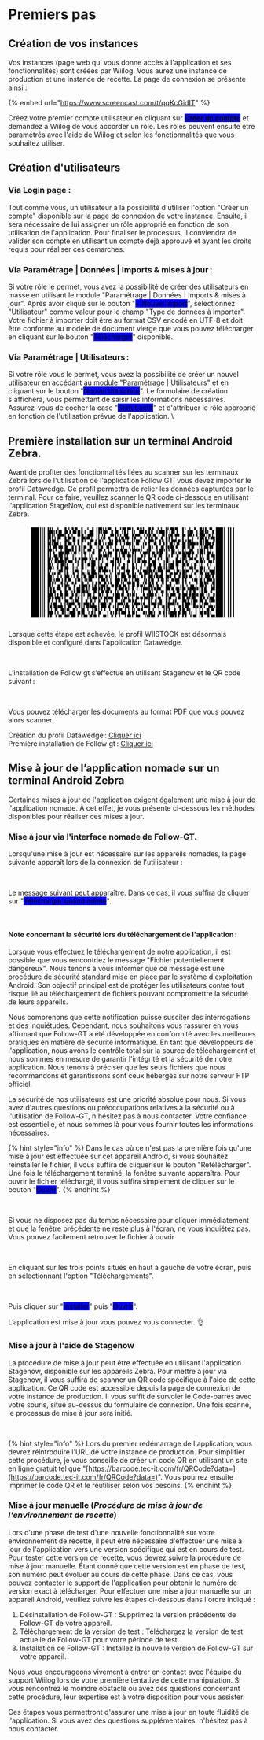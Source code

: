 # Premiers pas

## Création de vos instances

Vos instances (page web qui vous donne accès à l'application et ses fonctionnalités) sont créées par Wiilog. Vous aurez une instance de production et une instance de recette. La page de connexion se présente ainsi :

{% embed url="https://www.screencast.com/t/qqKcGidIT" %}

Créez votre premier compte utilisateur en cliquant sur <mark style="background-color:blue;">**Créer un compte**</mark> et demandez à Wiilog de vous accorder un rôle. Les rôles peuvent ensuite être paramétrés avec l'aide de Wiilog et selon les fonctionnalités que vous souhaitez utiliser.

## Création d'utilisateurs

### Via Login page :&#x20;

Tout comme vous, un utilisateur a la possibilité d'utiliser l'option "Créer un compte" disponible sur la page de connexion de votre instance. Ensuite, il sera nécessaire de lui assigner un rôle approprié en fonction de son utilisation de l'application. Pour finaliser le processus, il conviendra de valider son compte en utilisant un compte déjà approuvé et ayant les droits requis pour réaliser ces démarches.&#x20;

### Via Paramétrage | Données | Imports & mises à jour :&#x20;

Si votre rôle le permet, vous avez la possibilité de créer des utilisateurs en masse en utilisant le module "Paramétrage | Données | Imports & mises à jour". Après avoir cliqué sur le bouton "<mark style="background-color:blue;">+ Nouvel import</mark>", sélectionnez "Utilisateur" comme valeur pour le champ "Type de données à importer". Votre fichier à importer doit être au format CSV encodé en UTF-8 et doit être conforme au modèle de document vierge que vous pouvez télécharger en cliquant sur le bouton "<mark style="background-color:blue;">Télécharger</mark>" disponible.&#x20;

### Via Paramétrage | Utilisateurs :&#x20;

Si votre rôle vous le permet, vous avez la possibilité de créer un nouvel utilisateur en accédant au module "Paramétrage | Utilisateurs" et en cliquant sur le bouton "<mark style="background-color:blue;">Nouvel utilisateur</mark>". Le formulaire de création s'affichera, vous permettant de saisir les informations nécessaires. Assurez-vous de cocher la case "<mark style="background-color:blue;">Statut actif</mark>" et d'attribuer le rôle approprié en fonction de l'utilisation prévue de l'application. \


## Première installation sur un terminal Android Zebra.

Avant de profiter des fonctionnalités liées au scanner sur les terminaux Zebra lors de l'utilisation de l'application Follow GT, vous devez importer le profil Datawedge. Ce profil permettra de relier les données capturées par le terminal. Pour ce faire, veuillez scanner le QR code ci-dessous en utilisant l'application StageNow, qui est disponible nativement sur les terminaux Zebra.&#x20;

<figure><img src="../.gitbook/assets/Capture d’écran 2023-08-23 112454.png" alt=""><figcaption></figcaption></figure>

Lorsque cette étape est achevée, le profil WIISTOCK est désormais disponible et configuré dans l'application Datawedge.

<figure><img src="../.gitbook/assets/Capture d&#x27;écran 2023-08-23 112728.png" alt=""><figcaption></figcaption></figure>

L’installation de Follow gt s’effectue en utilisant Stagenow et le QR code suivant :

<figure><img src="../.gitbook/assets/Capture d&#x27;écran 2023-08-23 112833.png" alt=""><figcaption></figcaption></figure>

Vous pouvez télécharger les documents au format PDF que vous pouvez alors scanner.&#x20;

Création du profil Datawedge : [Cliquer ici](https://ftp.wiilog.fr/stageNow/CreateDwProfilWiistock.pdf) \
Première installation de Follow gt : [Cliquer ici](https://ftp.wiilog.fr/stageNow/installFGTMx8.0.pdf)&#x20;

## Mise à jour de l’application nomade sur un terminal Android Zebra

Certaines mises à jour de l'application exigent également une mise à jour de l'application nomade. À cet effet, je vous présente ci-dessous les méthodes disponibles pour réaliser ces mises à jour.&#x20;

### Mise à jour via l'interface nomade de Follow-GT. &#x20;

Lorsqu'une mise à jour est nécessaire sur les appareils nomades, la page suivante apparaît lors de la connexion de l'utilisateur : &#x20;

<figure><img src="../.gitbook/assets/Capture d&#x27;écran 2023-08-23 113102.png" alt=""><figcaption></figcaption></figure>

Le message suivant peut apparaître. Dans ce cas, il vous suffira de cliquer sur "<mark style="background-color:blue;">Télécharger quand même</mark>".

<figure><img src="../.gitbook/assets/Capture d&#x27;écran 2023-08-23 113156.png" alt=""><figcaption></figcaption></figure>

#### Note concernant la sécurité lors du téléchargement de l'application :&#x20;

Lorsque vous effectuez le téléchargement de notre application, il est possible que vous rencontriez le message "Fichier potentiellement dangereux". Nous tenons à vous informer que ce message est une procédure de sécurité standard mise en place par le système d'exploitation Android. Son objectif principal est de protéger les utilisateurs contre tout risque lié au téléchargement de fichiers pouvant compromettre la sécurité de leurs appareils.&#x20;

&#x20;Nous comprenons que cette notification puisse susciter des interrogations et des inquiétudes. Cependant, nous souhaitons vous rassurer en vous affirmant que Follow-GT a été développée en conformité avec les meilleures pratiques en matière de sécurité informatique. En tant que développeurs de l'application, nous avons le contrôle total sur la source de téléchargement et nous sommes en mesure de garantir l'intégrité et la sécurité de notre application. Nous tenons à préciser que les seuls fichiers que nous recommandons et garantissons sont ceux hébergés sur notre serveur FTP officiel.&#x20;

&#x20;La sécurité de nos utilisateurs est une priorité absolue pour nous. Si vous avez d'autres questions ou préoccupations relatives à la sécurité ou à l'utilisation de Follow-GT, n'hésitez pas à nous contacter. Votre confiance est essentielle, et nous sommes là pour vous fournir toutes les informations nécessaires.&#x20;

{% hint style="info" %}
&#x20;Dans le cas où ce n'est pas la première fois qu'une mise à jour est effectuée sur cet appareil Android, si vous souhaitez réinstaller le fichier, il vous suffira de cliquer sur le bouton "Retélécharger". Une fois le téléchargement terminé, la fenêtre suivante apparaîtra. Pour ouvrir le fichier téléchargé, il vous suffira simplement de cliquer sur le bouton "<mark style="background-color:blue;">Ouvrir</mark>".&#x20;
{% endhint %}

<figure><img src="../.gitbook/assets/Capture d&#x27;écran 2023-08-23 113332.png" alt=""><figcaption></figcaption></figure>

Si vous ne disposez pas du temps nécessaire pour cliquer immédiatement et que la fenêtre précédente ne reste plus à l'écran, ne vous inquiétez pas. Vous pouvez facilement retrouver le fichier à ouvrir

<figure><img src="../.gitbook/assets/Capture d&#x27;écran 2023-08-23 113422.png" alt=""><figcaption></figcaption></figure>

En cliquant sur les trois points situés en haut à gauche de votre écran, puis en sélectionnant l'option "Téléchargements".

<figure><img src="../.gitbook/assets/Capture d&#x27;écran 2023-08-23 113459.png" alt=""><figcaption></figcaption></figure>

Puis cliquer sur "<mark style="background-color:blue;">Installer</mark>" puis "<mark style="background-color:blue;">Ouvrir</mark>".&#x20;

L’application est mise à jour vous pouvez vous connecter. 👌

### Mise à jour à l'aide de Stagenow

La procédure de mise à jour peut être effectuée en utilisant l'application Stagenow, disponible sur les appareils Zebra. Pour mettre à jour via Stagenow, il vous suffira de scanner un QR code spécifique à l'aide de cette application. Ce QR code est accessible depuis la page de connexion de votre instance de production. Il vous suffit de survoler le Code-barres avec votre souris, situé au-dessus du formulaire de connexion. Une fois scanné, le processus de mise à jour sera initié.

<figure><img src="../.gitbook/assets/Capture d&#x27;écran 2023-08-23 114047.png" alt=""><figcaption></figcaption></figure>

{% hint style="info" %}
Lors du premier redémarrage de l'application, vous devrez réintroduire l'URL de votre instance de production. Pour simplifier cette procédure, je vous conseille de créer un code QR en utilisant un site en ligne gratuit tel que "[https://barcode.tec-it.com/fr/QRCode?data=](https://barcode.tec-it.com/fr/QRCode?data=)". Vous pourrez ensuite imprimer le code QR et le réutiliser selon vos besoins.&#x20;
{% endhint %}

### Mise à jour manuelle (_Procédure de mise à jour de l'environnement de recette_)

Lors d'une phase de test d'une nouvelle fonctionnalité sur votre environnement de recette, il peut être nécessaire d'effectuer une mise à jour de l'application vers une version spécifique qui est en cours de test. Pour tester cette version de recette, vous devrez suivre la procédure de mise à jour manuelle. Étant donné que cette version est en phase de test, son numéro peut évoluer au cours de cette phase. Dans ce cas, vous pouvez contacter le support de l'application pour obtenir le numéro de version exact à télécharger. Pour effectuer une mise à jour manuelle sur un appareil Android, veuillez suivre les étapes ci-dessous dans l'ordre indiqué :&#x20;

&#x20;

1. Désinstallation de Follow-GT : Supprimez la version précédente de Follow-GT de votre appareil.&#x20;
2. Téléchargement de la version de test : Téléchargez la version de test actuelle de Follow-GT pour votre période de test.&#x20;
3. Installation de Follow-GT : Installez la nouvelle version de Follow-GT sur votre appareil.&#x20;

&#x20;

Nous vous encourageons vivement à entrer en contact avec l'équipe du support Wiilog lors de votre première tentative de cette manipulation. Si vous rencontrez le moindre obstacle ou avez des questions concernant cette procédure, leur expertise est à votre disposition pour vous assister.&#x20;

Ces étapes vous permettront d'assurer une mise à jour en toute fluidité de l'application. Si vous avez des questions supplémentaires, n'hésitez pas à nous contacter.&#x20;



